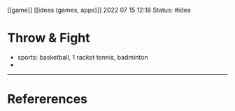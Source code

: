 [[game]] [[ideas (games, apps)]] 
2022 07 15 12:18
Status: #idea
# Throw & Fight 
- sports: basketball, 1 racket tennis, badminton 
-  










--- 
# Refererences 
